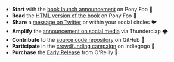 - **Start** with the [book launch announcement][announcement] on Pony Foo 🎉
- **Read** the [HTML version of the book][toc] on Pony Foo 🦄
- **Share** a [message on Twitter][tweet] or within your social circles 🐦
- **Amplify** the [announcement on social media][clap] via Thunderclap 🌩
- **Contribute** to the [source code repository][contrib] on GitHub 👏
- **Participate** in the [crowdfunding campaign][campaign] on Indiegogo 💸
- **Purchase** the [Early Release][er] from O'Reilly 📓

[clap]: /s/modular-javascript-thunderclap "Back the Thunderclap campaign!"
[tweet]: /s/modular-javascript-tweet "Send out a tweet promoting the Modular JavaScript launch"
[announcement]: /s/modular-javascript-launch "Announcing Practical ES6 and the Modular JavaScript Book Series"
[toc]: /s/practical-es6-read "Practical ES6: A Practical Dive into ES6 and Maintainable JavaScript Modules"
[contrib]: /s/practical-es6-repo-contrib "modular-javascript/practical-es6 on GitHub"
[campaign]: /s/modular-javascript-indiegogo "Indiegogo campaign for Modular JavaScript: A Pragmatic JS Book Series"
[er]: /s/practical-es6-early-release "Modular JavaScript: Practical ES6"
